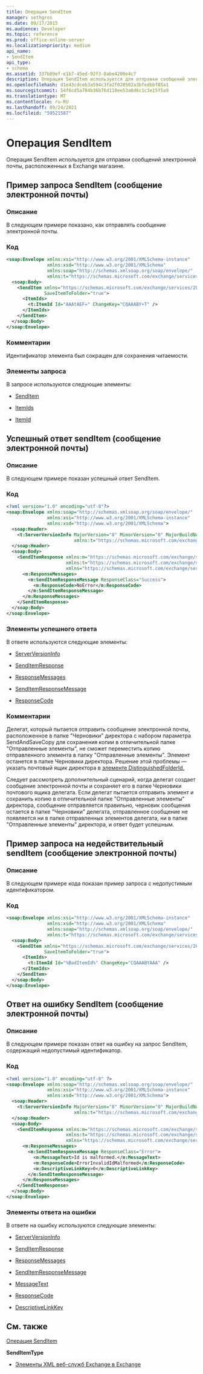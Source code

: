 ```yaml
---
title: Операция SendItem
manager: sethgros
ms.date: 09/17/2015
ms.audience: Developer
ms.topic: reference
ms.prod: office-online-server
ms.localizationpriority: medium
api_name:
- SendItem
api_type:
- schema
ms.assetid: 337b89ef-e1b7-45ed-92f3-8abe4200e4c7
description: Операция SendItem используется для отправки сообщений электронной почты, расположенных в Exchange магазине.
ms.openlocfilehash: d1e43cdceb3a594c3fa2f028502a3bfedbbf85a1
ms.sourcegitcommit: 54f6cd5a704b36b76d110ee53a6d6c1c3e15f5a9
ms.translationtype: MT
ms.contentlocale: ru-RU
ms.lasthandoff: 09/24/2021
ms.locfileid: "59521587"
---
```

# <a name="senditem-operation"></a>Операция SendItem

Операция SendItem используется для отправки сообщений электронной почты, расположенных в Exchange магазине.
  
## <a name="senditem-e-mail-message-request-example"></a>Пример запроса SendItem (сообщение электронной почты)

### <a name="description"></a>Описание

В следующем примере показано, как отправлять сообщение электронной почты.
  
### <a name="code"></a>Код

```XML
<soap:Envelope xmlns:xsi="http://www.w3.org/2001/XMLSchema-instance" 
               xmlns:xsd="http://www.w3.org/2001/XMLSchema" 
               xmlns:soap="http://schemas.xmlsoap.org/soap/envelope/" 
               xmlns:t="https://schemas.microsoft.com/exchange/services/2006/types">
  <soap:Body>
    <SendItem xmlns="https://schemas.microsoft.com/exchange/services/2006/messages" 
              SaveItemToFolder="true">
      <ItemIds>
        <t:ItemId Id="AAAtAEF=" ChangeKey="CQAAABY+T" />
      </ItemIds>
    </SendItem>
  </soap:Body>
</soap:Envelope>
```

### <a name="comments"></a>Комментарии

Идентификатор элемента был сокращен для сохранения читаемости.
  
### <a name="request-elements"></a>Элементы запроса

В запросе используются следующие элементы:
  
- [SendItem](senditem.md)
    
- [ItemIds](itemids.md)
    
- [ItemId](itemid.md)
    
## <a name="successful-senditem-e-mail-message-response"></a>Успешный ответ sendItem (сообщение электронной почты)

### <a name="description"></a>Описание

В следующем примере показан успешный ответ SendItem.
  
### <a name="code"></a>Код

```XML
<?xml version="1.0" encoding="utf-8"?>
<soap:Envelope xmlns:soap="http://schemas.xmlsoap.org/soap/envelope/" 
               xmlns:xsi="http://www.w3.org/2001/XMLSchema-instance" 
               xmlns:xsd="http://www.w3.org/2001/XMLSchema">
  <soap:Header>
    <t:ServerVersionInfo MajorVersion="8" MinorVersion="0" MajorBuildNumber="602" MinorBuildNumber="0" 
                         xmlns:t="https://schemas.microsoft.com/exchange/services/2006/types" />
  </soap:Header>
  <soap:Body>
    <SendItemResponse xmlns:m="https://schemas.microsoft.com/exchange/services/2006/messages" 
                      xmlns:t="https://schemas.microsoft.com/exchange/services/2006/types" 
                      xmlns="https://schemas.microsoft.com/exchange/services/2006/messages">
      <m:ResponseMessages>
        <m:SendItemResponseMessage ResponseClass="Success">
          <m:ResponseCode>NoError</m:ResponseCode>
        </m:SendItemResponseMessage>
      </m:ResponseMessages>
    </SendItemResponse>
  </soap:Body>
</soap:Envelope>
```

### <a name="successful-response-elements"></a>Элементы успешного ответа

В ответе используются следующие элементы:
  
- [ServerVersionInfo](serverversioninfo.md)
    
- [SendItemResponse](senditemresponse.md)
    
- [ResponseMessages](responsemessages.md)
    
- [SendItemResponseMessage](senditemresponsemessage.md)
    
- [ResponseCode](responsecode.md)
    
### <a name="comments"></a>Комментарии

Делегат, который пытается отправить сообщение электронной почты, расположенное в папке "Черновики" директора с набором параметра SendAndSaveCopy для сохранения копии в отличительной папке "Отправленные элементы", не сможет переместить копию отправленного элемента в папку "Отправленные элементы". Элемент останется в папке Черновики директора. Решение этой проблемы — указать почтовый ящик директора в [элементе DistinguishedFolderId.](distinguishedfolderid.md) 
  
Следует рассмотреть дополнительный сценарий, когда делегат создает сообщение электронной почты и сохраняет его в папке Черновики почтового ящика делегата. Если делегат пытается отправить элемент и сохранить копию в отличительной папке "Отправленные элементы" директора, сообщение отправляется правильно, черновик сообщения остается в папке "Черновики" делегата, отправленное сообщение не появляется ни в папке отправленных элементов делегата, ни в папке "Отправленные элементы" директора, и ответ будет успешным.
  
## <a name="invalid-senditem-e-mail-message-request-example"></a>Пример запроса на недействительный sendItem (сообщение электронной почты)

### <a name="description"></a>Описание

В следующем примере кода показан пример запроса с недопустимым идентификатором.
  
### <a name="code"></a>Код

```XML
<soap:Envelope xmlns:xsi="http://www.w3.org/2001/XMLSchema-instance" 
               xmlns:xsd="http://www.w3.org/2001/XMLSchema" 
               xmlns:soap="http://schemas.xmlsoap.org/soap/envelope/" 
               xmlns:t="https://schemas.microsoft.com/exchange/services/2006/types">
  <soap:Body>
    <SendItem xmlns="https://schemas.microsoft.com/exchange/services/2006/messages" 
              SaveItemToFolder="true">
      <ItemIds>
        <t:ItemId Id="%BadItemId%" ChangeKey="CQAAABYAAA" />
      </ItemIds>
    </SendItem>
  </soap:Body>
</soap:Envelope>
```

## <a name="senditem-e-mail-message-error-response"></a>Ответ на ошибку SendItem (сообщение электронной почты)

### <a name="description"></a>Описание

В следующем примере показан ответ на ошибку на запрос SendItem, содержащий недопустимый идентификатор.
  
### <a name="code"></a>Код

```XML
<?xml version="1.0" encoding="utf-8" ?>
<soap:Envelope xmlns:soap="http://schemas.xmlsoap.org/soap/envelope/" 
               xmlns:xsi="http://www.w3.org/2001/XMLSchema-instance" 
               xmlns:xsd="http://www.w3.org/2001/XMLSchema">
  <soap:Header>
    <t:ServerVersionInfo MajorVersion="8" MinorVersion="0" MajorBuildNumber="602" MinorBuildNumber="0" 
                         xmlns:t="https://schemas.microsoft.com/exchange/services/2006/types" />
  </soap:Header>
  <soap:Body>
    <SendItemResponse xmlns:m="https://schemas.microsoft.com/exchange/services/2006/messages" 
                      xmlns:t="https://schemas.microsoft.com/exchange/services/2006/types" 
                      xmlns="https://schemas.microsoft.com/exchange/services/2006/messages">
      <m:ResponseMessages>
        <m:SendItemResponseMessage ResponseClass="Error">
          <m:MessageText>Id is malformed.</m:MessageText>
          <m:ResponseCode>ErrorInvalidIdMalformed</m:ResponseCode>
          <m:DescriptiveLinkKey>0</m:DescriptiveLinkKey>
        </m:SendItemResponseMessage>
      </m:ResponseMessages>
    </SendItemResponse>
  </soap:Body>
</soap:Envelope>
```

### <a name="error-response-elements"></a>Элементы ответа на ошибки

В ответе на ошибку используются следующие элементы:
  
- [ServerVersionInfo](serverversioninfo.md)
    
- [SendItemResponse](senditemresponse.md)
    
- [ResponseMessages](responsemessages.md)
    
- [SendItemResponseMessage](senditemresponsemessage.md)
    
- [MessageText](messagetext.md)
    
- [ResponseCode](responsecode.md)
    
- [DescriptiveLinkKey](descriptivelinkkey.md)
    
## <a name="see-also"></a>См. также



[Операция SendItem](senditem-operation.md)
  
 **SendItemType**


- [Элементы XML веб-служб Exchange в Exchange](ews-xml-elements-in-exchange.md)

